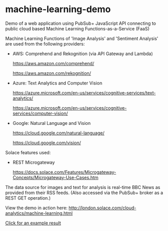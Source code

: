 # machine-learning-demo
Demo of a web application using PubSub+ JavaScript API connecting to public cloud based Machine Learning Functions-as-a-Service (FaaS)

Machine Learning Functions of 'Image Analysis' and 'Sentiment Analysis' are used from the following providers:

- AWS: Comprehend and Rekognition (via API Gateway and Lambda)

  https://aws.amazon.com/comprehend/
  
  https://aws.amazon.com/rekognition/

- Azure: Text Analytics and Computer Vision

  https://azure.microsoft.com/en-us/services/cognitive-services/text-analytics/
  
  https://azure.microsoft.com/en-us/services/cognitive-services/computer-vision/

- Google: Natural Language and Vision

  https://cloud.google.com/natural-language/
  
  https://cloud.google.com/vision/
  
  
Solace features used:
- REST Microgateway

  https://docs.solace.com/Features/Microgateway-Concepts/Microgateway-Use-Cases.htm


The data source for images and text for analysis is real-time BBC News as provided from their RSS feeds. (Also accessed via the PubSub+ broker as a REST GET operation.)

View the demo in action here:
http://london.solace.com/cloud-analytics/machine-learning.html

[Click for an example result](example-result-1.png)

